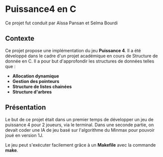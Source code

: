 # Puissance4 en C

Ce projet fut conduit par Aïssa Pansan et Selma Bourdi

## Contexte

Ce projet propose une implémentation du jeu **Puissance 4**. Il a été développé dans le cadre d'un projet académique en cours de Structure de donnée en C. Il a pour but d'approfondir les structures de données telles que :

- **Allocation dynamique**
- **Gestion des pointeurs** 
- **Structure de listes chainées** 
- **Structure d'arbres**


## Présentation

Le but de ce projet était dans un premier temps de développer un jeu de puissance 4 pour 2 joueurs, via le terminal. Dans une seconde partie, on devait coder une IA de jeu basé sur l'algorithme du Minmax pour pouvoir joué en version 1J.


Le jeu peut s'exécuter facilement grâce à un **Makefile** avec la commande **make**.

